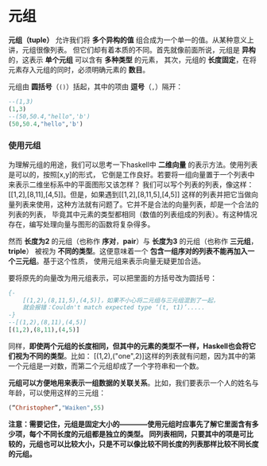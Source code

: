 元组
===============================================
**元组（tuple）** 允许我们将 **多个异构的值** 组合成为一个单一的值。从某种意义上讲，元组很像列表。
但它们却有着本质的不同。首先就像前面所说，元组是 **异构** 的，这表示 **单个元组** 可以含有 **多种类型** 的元素，
其次，元组的 **长度固定**，在将元素存入元组的同时，必须明确元素的 **数目**。

元组由 **圆括号**（`()`）括起，其中的项由 **逗号**（`,`）隔开：
```haskell
--(1,3)
(1,3)
--(50,50.4,"hello",'b')
(50,50.4,"hello",'b')
```
### 使用元组
为理解元组的用途，我们可以思考一下haskell中 **二维向量** 的表示方法。使用列表是可以的，按照[x,y]的形式，
它倒是工作良好。若要将一组向量置于一个列表中来表示二维坐标系中的平面图形又该怎样？
我们可以写个列表的列表，像这样：[[1,2],[8,11],[4,5]]。但是，如果遇到[[1,2],[8,11,5],[4,5]]
这样的列表并把它当做向量列表来使用，这种方法就有问题了。它并不是合法的向量列表，却是一个合法的列表的列表，
毕竟其中元素的类型都相同（数值的列表组成的列表）。有这种情况存在，编写处理向量与图形的函数将复杂得多。

然而 **长度为2** 的元组（也称作 **序对**，**pair**）与 **长度为3** 的元组（也称作 **三元组**，**triple**）
被视为 **不同的类型**。这便意味着一个 **包含一组序对的列表不能再加入一个三元组**。基于这个性质，
使用元组来表示向量无疑更加合适。

要将原先的向量改为用元组表示，可以把里面的方括号改为圆括号：
```haskell
{-
    [(1,2),(8,11,5),(4,5)]，如果不小心将二元组与三元组混到了一起，
    就会报错：Couldn't match expected type ‘(t, t1)’.....
-}
--[(1,2),(8,11),(4,5)]
[(1,2),(8,11),(4,5)]
```
同样，**即使两个元组的长度相同，但其中的元素的类型不一样，Haskell也会将它们视为不同的类型**。比如：
[(1,2),("one",2)]这样的列表就有问题，因为其中的第一个元组是一对数，而第二个元组却成了一个字符串和一个数。

**元组可以方便地用来表示一组数据的关联关系**。比如，我们要表示一个人的姓名与年龄，可以使用这样的三元组：
```haskell
(“Christopher”,"Waiken",55)
```
**注意：需要记住，元组是固定大小的————使用元组时应事先了解它里面含有多少项，每个不同长度的元组都是独立的类型。
同列表相同，只要其中的项是可比较的，元组也可以比较大小，只是不可以像比较不同长度的列表那样比较不同长度的元组。**
